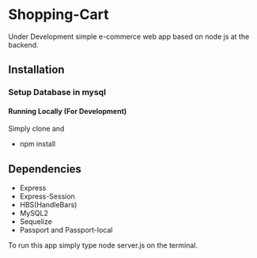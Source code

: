 # Shopping-Cart

Under Development simple e-commerce web app based on node js at the backend.

## Installation
### Setup Database in mysql

#### Running Locally (For Development)
Simply clone and
* npm install 

## Dependencies

* Express
* Express-Session
* HBS(HandleBars)
* MySQL2
* Sequelize
* Passport and Passport-local

To run this app simply type node server.js on the terminal.

